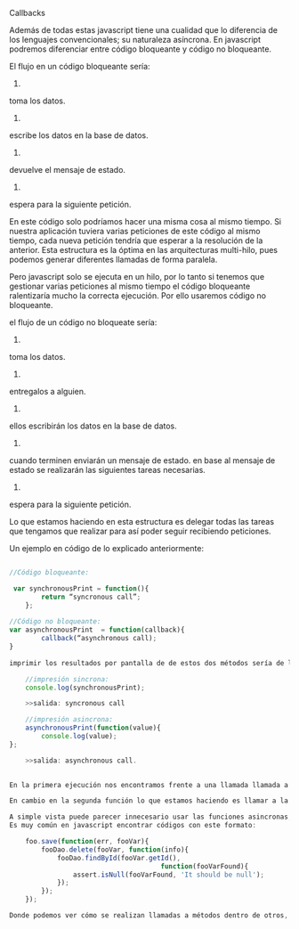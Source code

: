 Callbacks

	
Además de todas estas javascript tiene una cualidad que lo diferencia de los lenguajes convencionales; su naturaleza asíncrona. En javascript podremos diferenciar entre código bloqueante y código no bloqueante.

El flujo en un código bloqueante sería:

1. 
toma los datos.

1. 
escribe los datos en la base de datos.

1. 
devuelve el mensaje de estado.

1. 
espera para la siguiente petición.

En este código solo podríamos hacer una misma cosa al mismo tiempo. Si nuestra aplicación tuviera varias peticiones de este código al mismo tiempo, cada nueva petición tendría que esperar a la resolución de la anterior. Esta estructura es la óptima en las arquitecturas multi-hilo, pues podemos generar diferentes llamadas de forma paralela.

Pero javascript solo se ejecuta en un hilo, por lo tanto si tenemos que gestionar varias peticiones al mismo tiempo el código bloqueante ralentizaría mucho la correcta ejecución. Por ello usaremos código no bloqueante.

el flujo de un código no bloqueate sería:

1. 
toma los datos.

1. 
entregalos a alguien.

1. 
ellos escribirán los datos en la base de datos.

1. 
cuando terminen enviarán un mensaje de estado. 
en base al mensaje de estado se realizarán las siguientes tareas necesarias.

1. 
espera para la siguiente petición.

Lo que estamos haciendo en esta estructura es delegar todas las tareas que tengamos que realizar para así poder seguir recibiendo peticiones.

Un ejemplo en código de lo explicado anteriormente:



```javascript

//Código bloqueante:

 var synchronousPrint = function(){
		return “syncronous call”;
	};	
	
//Código no bloqueante:
var asynchronousPrint  = function(callback){
		callback(“asynchronous call);
}
	
imprimir los resultados por pantalla de de estos dos métodos sería de la siguiente forma:

	//impresión sincrona:
	console.log(synchronousPrint);

	>>salida: syncronous call

	//impresión asincrona:
	asynchronousPrint(function(value){
		console.log(value);
};

	>>salida: asynchronous call.

	
En la primera ejecución nos encontramos frente a una llamada llamada a la función y un valor de retorno cuando esta finalice las tareas designadas. Algo muy similar a lo encontrado en otros lenguajes como java, python, etc.

En cambio en la segunda función lo que estamos haciendo es llamar a la misma y cuando llega al punto que tiene que devolver algo, en puesto de retornarlo con valor, asignamos el valor generado como parámentro de la función. al haber declarado el parámetro de llamada como otra función esta nueva función tendrá como valor por defecto el valor generado por la primera y así podrá usarlo en el nuevo contexto, en este caso imprimir por pantalla. 

A simple vista puede parecer innecesario usar las funciones asincronas, pues al principio es más complejo de entender que el valor de retorno simple. Pero en javascript no controlamos el flujo de ejecución, y de esta forma podremos generar una lógica lineal de forma que cuando se ejecute una tarea pase a la siguiente, y así sucesivamente hasta terminar con todos los callbacks.
Es muy común en javascript encontrar códigos con este formato:

	foo.save(function(err, fooVar){
		fooDao.delete(fooVar, function(info){
			fooDao.findById(fooVar.getId(),             
                                      function(fooVarFound){
				assert.isNull(fooVarFound, 'It should be null');
			});
		});
	});

Donde podemos ver cómo se realizan llamadas a métodos dentro de otros, y así hasta terminar con el flujo de la tarea esperada. Cuando dicho flujo consta de muchas llamadas a callbacks podemos caer en el llamado infierno de los callbabacks, dando lugar a un código muy difícil de seguir. Para evitar esto hemos de dividir nuestra aplicación en diferentes módulos y subtareas, de forma que no implementemos la lógica dentro de una misma corriente.
